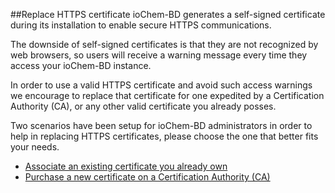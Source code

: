 ##Replace HTTPS certificate
ioChem-BD generates a self-signed certificate during its installation to enable secure HTTPS communications.

The downside of self-signed certificates is that they are not recognized by web browsers, so users will receive a warning message every time they access your ioChem-BD instance.

In order to use a valid HTTPS certificate and avoid such access warnings we encourage to replace that certificate for one expedited by a Certification Authority (CA), or any other valid certificate you already posses.

Two scenarios have been setup for ioChem-BD administrators in order to help in replacing HTTPS certificates, please choose the one that better fits your needs.

   *  [Associate an existing certificate you already own](/other-operations/replace-https-certificate/with-existing-certificate.md)
   *  [Purchase a new certificate on a Certification Authority (CA)](/other-operations/replace-https-certificate/purchase-new-ca-certificate.md)
